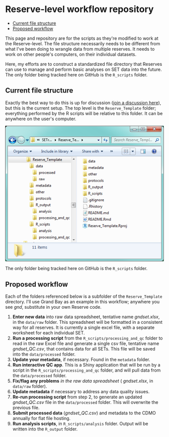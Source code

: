 Reserve-level workflow repository
================

-   [Current file structure](#current-file-structure)
-   [Proposed workflow](#proposed-workflow)

This page and repository are for the scripts as they're modified to work at the Reserve-level. The file structure necessarily needs to be different from what I've been doing to wrangle data from multiple reserves. It needs to work on other people's computers, on their individual datasets.

Here, my efforts are to construct a standardized file directory that Reserves can use to manage and perform basic analyses on SET data into the future. The only folder being tracked here on GitHub is the `R_scripts` folder.

Current file structure
----------------------

Exactly the best way to do this is up for discussion ([join a discussion here](https://docs.google.com/spreadsheets/d/1yUnDSISJnmqUBLvZN9xpS0PYvla1A0OECBVWL9UDmk4/edit?usp=sharing)), but this is the current setup. The top level is the `Reserve_Template` folder; everything performed by the R scripts will be relative to this folder. It can be anywhere on the user's computer.

<img src="file_structure_2019-01-11.png" width="514" style="display: block; margin: auto;" />

The only folder being tracked here on GitHub is the `R_scripts` folder.

Proposed workflow
-----------------

Each of the folders referenced below is a subfolder of the `Reserve_Template` directory. I'll use Grand Bay as an example in this workflow; anywhere you see *gnd*, substitute in your own Reserve code.

1.  **Enter new data** into raw data spreadsheet, tentative name *gndset.xlsx*, in the `data/raw` folder. This spreadsheet will be formatted in a consistent way for all reserves. It is currently a single excel file, with a separate worksheet for each individual SET.
2.  **Run a processing script** from the `R_scripts/processing_and_qc` folder to read in the raw Excel file and generate a single csv file, tentative name *gndset\_QC.csv*, that contains data for all SETs. This file will be saved into the `data/processed` folder.
3.  **Update your metadata**, if necessary. Found in the `metadata` folder.
4.  **Run interactive QC app**. This is a Shiny application that will be run by a script in the `R_scripts/processing_and_qc` folder, and will pull data from the `data/processed` folder.
5.  **Fix/flag any problems** *in the raw data spreadsheet* ( *gndset.xlsx*, in `data/raw` folder).
6.  **Update metadata** if necessary to address any data quality issues.
7.  **Re-run processing script** from step 2, to generate an updated *gndset\_QC.csv* file in the `data/processed` folder. This will overwrite the previous file.
8.  **Submit processed data** (*gndset\_QC.csv*) and metadata to the CDMO annually for flat file hosting.
9.  **Run analysis scripts**, in `R_scripts/analysis` folder. Output will be written into the `R_output` folder.
